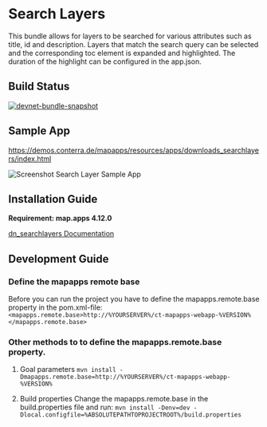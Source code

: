 # Search Layers

This bundle allows for layers to be searched for various attributes such as title, id and description. Layers that match the search query can be selected and the corresponding toc element is expanded and highlighted. The duration of the highlight can be configured in the app.json.

## Build Status

[![devnet-bundle-snapshot](https://github.com/conterra/mapapps-search-layers/actions/workflows/devnet-bundle-snapshot.yml/badge.svg)](https://github.com/conterra/mapapps-search-layers/actions/workflows/devnet-bundle-snapshot.yml)

## Sample App
https://demos.conterra.de/mapapps/resources/apps/downloads_searchlayers/index.html

![Screenshot Search Layer Sample App](https://github.com/conterra/mapapps-search-layers/blob/master/screenshot.JPG)

## Installation Guide
**Requirement: map.apps 4.12.0**

[dn_searchlayers Documentation](https://github.com/conterra/mapapps-search-layers/tree/master/src/main/js/bundles/dn_searchlayers)

## Development Guide
### Define the mapapps remote base
Before you can run the project you have to define the mapapps.remote.base property in the pom.xml-file:
`<mapapps.remote.base>http://%YOURSERVER%/ct-mapapps-webapp-%VERSION%</mapapps.remote.base>`

### Other methods to to define the mapapps.remote.base property.
1. Goal parameters
   `mvn install -Dmapapps.remote.base=http://%YOURSERVER%/ct-mapapps-webapp-%VERSION%`

2. Build properties
   Change the mapapps.remote.base in the build.properties file and run:
   `mvn install -Denv=dev -Dlocal.configfile=%ABSOLUTEPATHTOPROJECTROOT%/build.properties`
